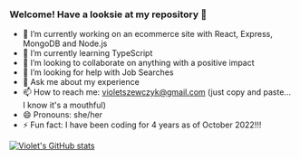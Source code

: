 ### Welcome! Have a looksie at my repository 👋

- 🔭 I’m currently working on an ecommerce site with React, Express, MongoDB and Node.js
- 🌱 I’m currently learning TypeScript
- 👯 I’m looking to collaborate on anything with a positive impact
- 🤔 I’m looking for help with Job Searches
- 💬 Ask me about my experience
- 📫 How to reach me: violetszewczyk@gmail.com (just copy and paste... I know it's a mouthful)
- 😄 Pronouns: she/her
- ⚡ Fun fact: I have been coding for 4 years as of October 2022!!!

[![Violet's GitHub stats](https://github-readme-stats.vercel.app/api?username=violetmaria&hide=stars,issues&count_private=true)](https://github.com/violetmaria/github-readme-stats)
